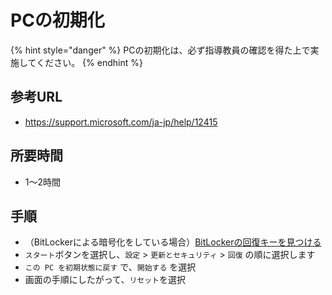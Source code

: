 # PCの初期化

{% hint style="danger" %}
PCの初期化は、必ず指導教員の確認を得た上で実施してください。
{% endhint %}

## 参考URL

* https://support.microsoft.com/ja-jp/help/12415

## 所要時間

* 1〜2時間

## 手順

* （BitLockerによる暗号化をしている場合）[BitLockerの回復キーを見つける](https://support.microsoft.com/ja-jp/help/4026181)
* `スタート`ボタンを選択し、`設定`  > `更新とセキュリティ`  > `回復`  の順に選択します
* `この PC を初期状態に戻す` で、`開始する` を選択
* 画面の手順にしたがって、`リセット`を選択 
